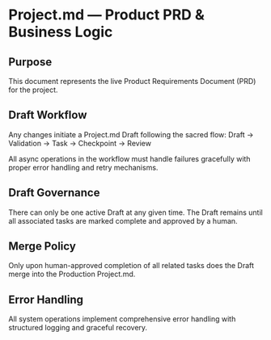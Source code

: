 # Project.md — Product PRD & Business Logic

## Purpose
This document represents the live Product Requirements Document (PRD) for the project.

## Draft Workflow
Any changes initiate a Project.md Draft following the sacred flow:
Draft → Validation → Task → Checkpoint → Review

All async operations in the workflow must handle failures gracefully with proper error handling and retry mechanisms.

## Draft Governance
There can only be one active Draft at any given time.
The Draft remains until all associated tasks are marked complete and approved by a human.

## Merge Policy
Only upon human-approved completion of all related tasks does the Draft merge into the Production Project.md.

## Error Handling
All system operations implement comprehensive error handling with structured logging and graceful recovery.
